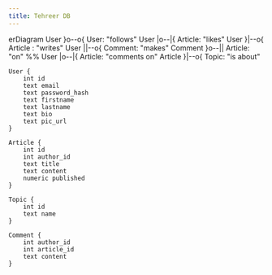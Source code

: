 ```yaml
---
title: Tehreer DB
---
```

erDiagram
    User }o--o{ User: "follows"
    User |o--|{ Article: "likes"
    User }|--o{ Article : "writes"
    User ||--o{ Comment: "makes"
    Comment }o--|| Article: "on"
    %% User |o--|{ Article: "comments on"
    Article }|--o{ Topic: "is about"

    User {
        int id
        text email
        text password_hash
        text firstname
        text lastname
        text bio
        text pic_url
    }

    Article {
        int id
        int author_id
        text title
        text content
        numeric published
    }

    Topic {
        int id
        text name
    }

    Comment {
        int author_id
        int article_id
        text content
    }

    
    
